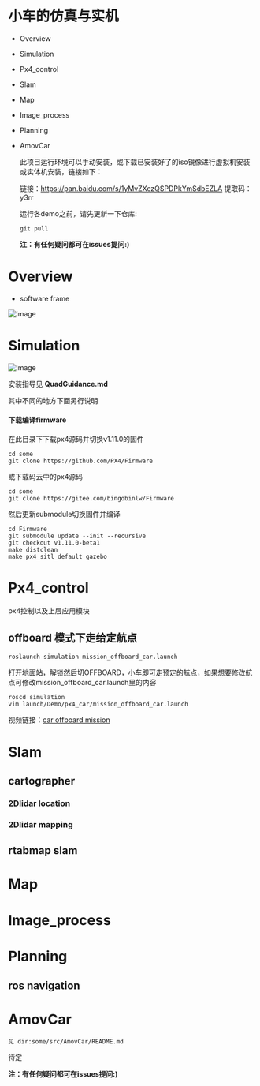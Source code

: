  # **小车的仿真与实机**

- Overview

- Simulation

- Px4_control

- Slam

- Map

- Image_process

- Planning

- AmovCar

  此项目运行环境可以手动安装，或下载已安装好了的iso镜像进行虚拟机安装或实体机安装，链接如下：

  链接：https://pan.baidu.com/s/1yMvZXezQSPDPkYmSdbEZLA
  提取码：y3rr

  运行各demo之前，请先更新一下仓库:

  ```
  git pull
  ```
  **注：有任何疑问都可在issues提问:)**


# Overview

- software frame

![image](http://files.amovauto.com:8088/group1/default/20191208/14/41/1/sofe_frame.png)

# Simulation

![image](http://files.amovauto.com:8088/group1/default/20200301/01/09/1/carModer.png)

安装指导见   **QuadGuidance.md**

其中不同的地方下面另行说明

#### 下载编译firmware

在此目录下下载px4源码并切换v1.11.0的固件

```
cd some
git clone https://github.com/PX4/Firmware
```

或下载码云中的px4源码

```
cd some
git clone https://gitee.com/bingobinlw/Firmware
```

然后更新submodule切换固件并编译

```
cd Firmware
git submodule update --init --recursive
git checkout v1.11.0-beta1
make distclean
make px4_sitl_default gazebo
```



# Px4_control

px4控制以及上层应用模块

## offboard 模式下走给定航点

```
roslaunch simulation mission_offboard_car.launch
```

打开地面站，解锁然后切OFFBOARD，小车即可走预定的航点，如果想要修改航点可修改mission_offboard_car.launch里的内容

```
roscd simulation
vim launch/Demo/px4_car/mission_offboard_car.launch
```

视频链接：[car offboard mission](https://www.bilibili.com/video/av92790324)

# Slam


## cartographer
### 2Dlidar location

### 2Dlidar mapping

## rtabmap slam
# Map

# Image_process
# Planning

## ros navigation



# AmovCar

```
见 dir:some/src/AmovCar/README.md
```



待定

  **注：有任何疑问都可在issues提问:)**
